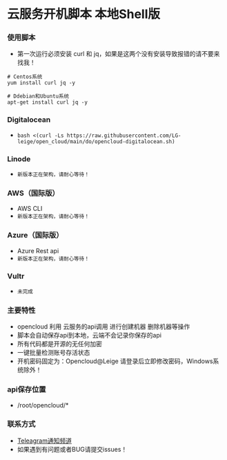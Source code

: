 # 云服务开机脚本 本地Shell版

### 使用脚本

- 第一次运行必须安装 curl 和 jq，如果是这两个没有安装导致报错的请不要来找我！
```
# Centos系统
yum install curl jq -y
 
# Ddebian和Ubuntu系统
apt-get install curl jq -y
```

### Digitalocean 
 - ```bash <(curl -Ls https://raw.githubusercontent.com/LG-leige/open_cloud/main/do/opencloud-digitalocean.sh)```

### Linode
 - ```新版本正在架构，请耐心等待！```

### AWS（国际版）
 - AWS CLI
 - ```新版本正在架构，请耐心等待！```

### Azure（国际版）
 - Azure Rest api
 - ```新版本正在架构，请耐心等待！```

### Vultr
 - ```未完成```

### 主要特性
- opencloud 利用 云服务的api调用 进行创建机器 删除机器等操作
- 脚本会自动保存api到本地，云端不会记录你保存的api
- 所有代码都是开源的无任何加密
- 一键批量检测账号存活状态
- 开机密码固定为：Opencloud@Leige 请登录后立即修改密码，Windows系统除外！

### api保存位置
- /root/opencloud/*

### 联系方式
- [Teleagram通知频道](https://t.me/openccloud "@openccloud")
- 如果遇到有问题或者BUG请提交issues！
